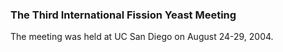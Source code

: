 ### The Third International Fission Yeast Meeting

The meeting was held at UC San Diego on August 24-29, 2004.
